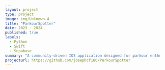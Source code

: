 ```yaml
---
layout: project
type: project
image: img/Unknown-4
title: "ParkourSpotter"
date: 2023 - 2024
published: true
labels:
  - Python
  - Swift
  - Supabase
summary: "A community-driven IOS application designed for parkour enthusiasts to discover and review parkour spots, involving a pathfinder algorithm to suggest optimal routes for workouts."
projecturl: https://github.com/josephcf166/ParkourSpotter
---
```

